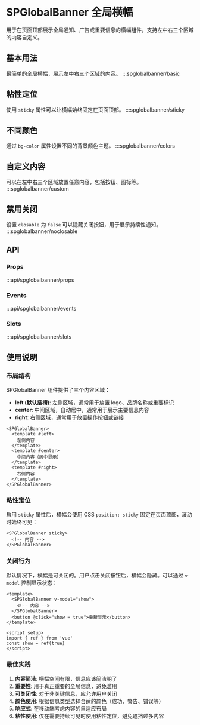 # SPGlobalBanner 全局横幅

用于在页面顶部展示全局通知、广告或重要信息的横幅组件，支持左中右三个区域的内容自定义。

## 基本用法

最简单的全局横幅，展示左中右三个区域的内容。
:::spglobalbanner/basic

## 粘性定位

使用 `sticky` 属性可以让横幅始终固定在页面顶部。
:::spglobalbanner/sticky

## 不同颜色

通过 `bg-color` 属性设置不同的背景颜色主题。
:::spglobalbanner/colors

## 自定义内容

可以在左中右三个区域放置任意内容，包括按钮、图标等。
:::spglobalbanner/custom

## 禁用关闭

设置 `closable` 为 `false` 可以隐藏关闭按钮，用于展示持续性通知。
:::spglobalbanner/noclosable

## API

### Props
:::api/spglobalbanner/props

### Events
:::api/spglobalbanner/events

### Slots
:::api/spglobalbanner/slots

## 使用说明

### 布局结构

SPGlobalBanner 组件提供了三个内容区域：

- **left (默认插槽)**: 左侧区域，通常用于放置 logo、品牌名称或重要标识
- **center**: 中间区域，自动居中，通常用于展示主要信息内容
- **right**: 右侧区域，通常用于放置操作按钮或链接

```vue
<SPGlobalBanner>
  <template #left>
    左侧内容
  </template>
  <template #center>
    中间内容（居中显示）
  </template>
  <template #right>
    右侧内容
  </template>
</SPGlobalBanner>
```

### 粘性定位

启用 `sticky` 属性后，横幅会使用 CSS `position: sticky` 固定在页面顶部，滚动时始终可见：

```vue
<SPGlobalBanner sticky>
  <!-- 内容 -->
</SPGlobalBanner>
```

### 关闭行为

默认情况下，横幅是可关闭的。用户点击关闭按钮后，横幅会隐藏。可以通过 `v-model` 控制显示状态：

```vue
<template>
  <SPGlobalBanner v-model="show">
    <!-- 内容 -->
  </SPGlobalBanner>
  <button @click="show = true">重新显示</button>
</template>

<script setup>
import { ref } from 'vue'
const show = ref(true)
</script>
```

### 最佳实践

1. **内容简洁**: 横幅空间有限，信息应该简洁明了
2. **重要性**: 用于真正重要的全局信息，避免滥用
3. **可关闭性**: 对于非关键信息，应允许用户关闭
4. **颜色使用**: 根据信息类型选择合适的颜色（成功、警告、错误等）
5. **响应式**: 在移动端考虑内容的自适应布局
6. **粘性使用**: 仅在需要持续可见时使用粘性定位，避免遮挡过多内容
